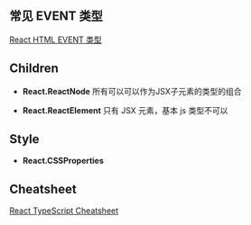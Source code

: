 ## 常见 EVENT 类型
[React HTML EVENT 类型](https://github.com/DefinitelyTyped/DefinitelyTyped/blob/b580df54c0819ec9df62b0835a315dd48b8594a9/types/react/index.d.ts#L1247C1-L1373)

## Children
- **React.ReactNode**
	所有可以可以作为JSX子元素的类型的组合

- **React.ReactElement**
	只有 JSX 元素，基本 js 类型不可以

## Style
- **React.CSSProperties**

## Cheatsheet
[React TypeScript Cheatsheet](https://react-typescript-cheatsheet.netlify.app/)